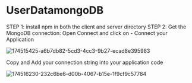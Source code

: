 # UserDatamongoDB



STEP 1:
install npm in both the client and server directory
STEP 2:
Get the MongoDB connection:
Open Connect and click on - Connect your Application

![174515425-a6b7db82-5cd3-4cc3-9b27-ecad8e395983](https://github.com/harshitcompcode/UserDatamongoDB/assets/84669711/3650c65c-6382-426d-a819-11ccd6d069db)

Copy and Add your connection string into your application code

![174516230-232c6be6-d00b-4067-b15e-1f9cf9c57784](https://github.com/harshitcompcode/UserDatamongoDB/assets/84669711/6d1c0be7-47d6-4ab4-a903-5a96e767a5de)
